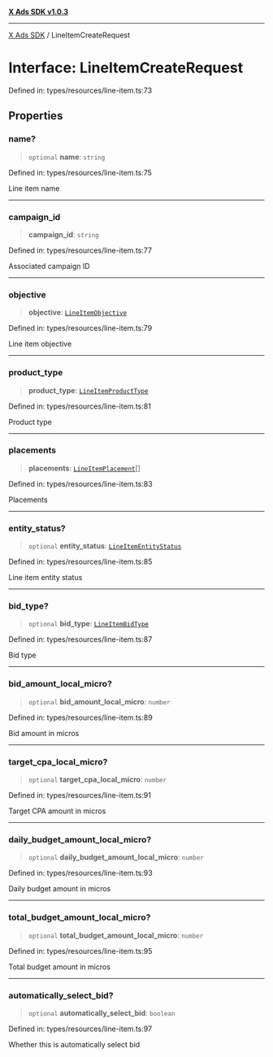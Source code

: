[**X Ads SDK v1.0.3**](../README.md)

***

[X Ads SDK](../globals.md) / LineItemCreateRequest

# Interface: LineItemCreateRequest

Defined in: types/resources/line-item.ts:73

## Properties

### name?

> `optional` **name**: `string`

Defined in: types/resources/line-item.ts:75

Line item name

***

### campaign\_id

> **campaign\_id**: `string`

Defined in: types/resources/line-item.ts:77

Associated campaign ID

***

### objective

> **objective**: [`LineItemObjective`](../enumerations/LineItemObjective.md)

Defined in: types/resources/line-item.ts:79

Line item objective

***

### product\_type

> **product\_type**: [`LineItemProductType`](../enumerations/LineItemProductType.md)

Defined in: types/resources/line-item.ts:81

Product type

***

### placements

> **placements**: [`LineItemPlacement`](../enumerations/LineItemPlacement.md)[]

Defined in: types/resources/line-item.ts:83

Placements

***

### entity\_status?

> `optional` **entity\_status**: [`LineItemEntityStatus`](../enumerations/LineItemEntityStatus.md)

Defined in: types/resources/line-item.ts:85

Line item entity status

***

### bid\_type?

> `optional` **bid\_type**: [`LineItemBidType`](../enumerations/LineItemBidType.md)

Defined in: types/resources/line-item.ts:87

Bid type

***

### bid\_amount\_local\_micro?

> `optional` **bid\_amount\_local\_micro**: `number`

Defined in: types/resources/line-item.ts:89

Bid amount in micros

***

### target\_cpa\_local\_micro?

> `optional` **target\_cpa\_local\_micro**: `number`

Defined in: types/resources/line-item.ts:91

Target CPA amount in micros

***

### daily\_budget\_amount\_local\_micro?

> `optional` **daily\_budget\_amount\_local\_micro**: `number`

Defined in: types/resources/line-item.ts:93

Daily budget amount in micros

***

### total\_budget\_amount\_local\_micro?

> `optional` **total\_budget\_amount\_local\_micro**: `number`

Defined in: types/resources/line-item.ts:95

Total budget amount in micros

***

### automatically\_select\_bid?

> `optional` **automatically\_select\_bid**: `boolean`

Defined in: types/resources/line-item.ts:97

Whether this is automatically select bid
